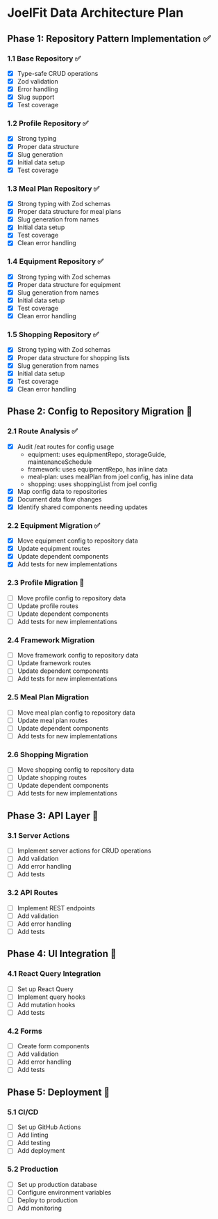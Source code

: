 # JoelFit Data Architecture Plan

## Phase 1: Repository Pattern Implementation ✅

### 1.1 Base Repository ✅
- [x] Type-safe CRUD operations
- [x] Zod validation
- [x] Error handling
- [x] Slug support
- [x] Test coverage

### 1.2 Profile Repository ✅
- [x] Strong typing
- [x] Proper data structure
- [x] Slug generation
- [x] Initial data setup
- [x] Test coverage

### 1.3 Meal Plan Repository ✅
- [x] Strong typing with Zod schemas
- [x] Proper data structure for meal plans
- [x] Slug generation from names
- [x] Initial data setup
- [x] Test coverage
- [x] Clean error handling

### 1.4 Equipment Repository ✅
- [x] Strong typing with Zod schemas
- [x] Proper data structure for equipment
- [x] Slug generation from names
- [x] Initial data setup
- [x] Test coverage
- [x] Clean error handling

### 1.5 Shopping Repository ✅
- [x] Strong typing with Zod schemas
- [x] Proper data structure for shopping lists
- [x] Slug generation from names
- [x] Initial data setup
- [x] Test coverage
- [x] Clean error handling

## Phase 2: Config to Repository Migration 🚧

### 2.1 Route Analysis ✅
- [x] Audit /eat routes for config usage
  - equipment: uses equipmentRepo, storageGuide, maintenanceSchedule
  - framework: uses equipmentRepo, has inline data
  - meal-plan: uses mealPlan from joel config, has inline data
  - shopping: uses shoppingList from joel config
- [x] Map config data to repositories
- [x] Document data flow changes
- [x] Identify shared components needing updates

### 2.2 Equipment Migration ✅
- [x] Move equipment config to repository data
- [x] Update equipment routes
- [x] Update dependent components
- [x] Add tests for new implementations

### 2.3 Profile Migration 🚧
- [ ] Move profile config to repository data
- [ ] Update profile routes
- [ ] Update dependent components
- [ ] Add tests for new implementations

### 2.4 Framework Migration
- [ ] Move framework config to repository data
- [ ] Update framework routes
- [ ] Update dependent components
- [ ] Add tests for new implementations

### 2.5 Meal Plan Migration
- [ ] Move meal plan config to repository data
- [ ] Update meal plan routes
- [ ] Update dependent components
- [ ] Add tests for new implementations

### 2.6 Shopping Migration
- [ ] Move shopping config to repository data
- [ ] Update shopping routes
- [ ] Update dependent components
- [ ] Add tests for new implementations

## Phase 3: API Layer 🚧

### 3.1 Server Actions
- [ ] Implement server actions for CRUD operations
- [ ] Add validation
- [ ] Add error handling
- [ ] Add tests

### 3.2 API Routes
- [ ] Implement REST endpoints
- [ ] Add validation
- [ ] Add error handling
- [ ] Add tests

## Phase 4: UI Integration 🚧

### 4.1 React Query Integration
- [ ] Set up React Query
- [ ] Implement query hooks
- [ ] Add mutation hooks
- [ ] Add tests

### 4.2 Forms
- [ ] Create form components
- [ ] Add validation
- [ ] Add error handling
- [ ] Add tests

## Phase 5: Deployment 🚧

### 5.1 CI/CD
- [ ] Set up GitHub Actions
- [ ] Add linting
- [ ] Add testing
- [ ] Add deployment

### 5.2 Production
- [ ] Set up production database
- [ ] Configure environment variables
- [ ] Deploy to production
- [ ] Add monitoring 